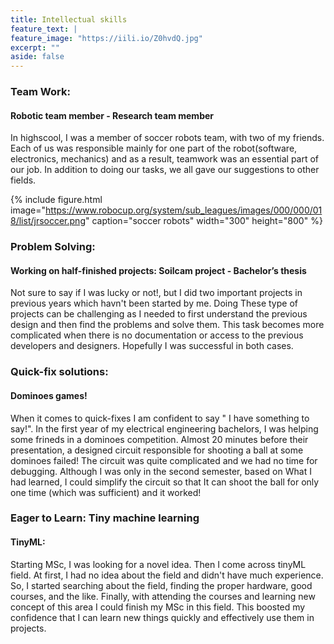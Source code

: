 ```yaml
---
title: Intellectual skills
feature_text: |
feature_image: "https://iili.io/Z0hvdQ.jpg"
excerpt: ""
aside: false
---
```




### Team Work: 
#### Robotic team member - Research team member
In highscool, I was a member of soccer robots team, with two of my friends. Each of us was responsible mainly for one part of the robot(software, electronics, mechanics) and as a result, teamwork was an essential part of our job. In addition to doing our tasks, we all gave our suggestions to other fields.

{% include figure.html image="https://www.robocup.org/system/sub_leagues/images/000/000/018/list/jrsoccer.png" caption="soccer robots"  width="300" height="800" %}




### Problem Solving:
#### Working on half-finished projects: Soilcam project - Bachelor’s thesis
Not sure to say if I was lucky or not!, but I did two important projects in previous years which havn't been started by me. Doing These type of projects can be challenging as I needed to first understand the previous design and then find the problems and solve them. This task becomes more complicated when there is no documentation or access to the previous developers and designers. Hopefully I was successful in both cases.


### Quick-fix solutions: 
#### Dominoes games!
When it comes to quick-fixes I am confident to say " I have something to say!". 
In the first year of my electrical engineering bachelors, I was helping some frineds in a dominoes competition. Almost 20 minutes before their presentation, a designed circuit responsible for shooting a ball at some dominoes failed! The circuit was quite complicated and we had no time for debugging. Although I was only in the second semester, based on What I had learned, I could simplify the circuit so that It can shoot the ball for only one time (which was sufficient) and it worked!

### Eager to Learn: Tiny machine learning
#### TinyML:
Starting MSc, I was looking for a novel idea. Then I come across tinyML field. At first, I had no idea about the field and didn't have much experience. So, I started searching about the field, finding the proper hardware, good courses, and the like. Finally, with attending the courses and learning new concept of this area I could finish my MSc in this field. This boosted my confidence that I can learn new things quickly and effectively use them in projects.

<!-- ### Heading 3

#### Heading 4

##### Heading 5

###### Heading 6

<small>A small element</small>

[A link](https://david.darn.es "A link")

Lorem ipsum dolor sit amet, consectetur adip* isicing elit, sed do eiusmod *tempor incididunt ut labore et dolore magna aliqua.

Duis aute irure dolor in [A link](https://david.darn.es "A link") reprehenderit in voluptate velit esse cillum **bold text** dolore eu fugiat nulla pariatur. Excepteur span element sint occaecat cupidatat non proident, sunt _italicised text_ in culpa qui officia deserunt mollit anim id `some code` est laborum.

* An item
* An item
* An item
* An item
* An item

1. Item one
2. Item two
3. Item three
4. Item four
5. Item five

> A simple blockquote

Some HTML...

``` html
<blockquote cite="http://www.imdb.com/title/tt0284978/quotes/qt1375101">
  <p>You planning a vacation, Mr. Sullivan?</p>
  <footer>
    <a href="http://www.imdb.com/title/tt0284978/quotes/qt1375101">Sunways Security Guard</a>
  </footer>
</blockquote>
```

...CSS...

``` css
blockquote {
  text-align: center;
  font-weight: bold;
}
blockquote footer {
  font-size: .8rem;
}
```

...and JavaScript

``` js
const blockquote = document.querySelector("blockquote")
const bolden = (keyString, string) =>
  string.replace(new RegExp(keyString, 'g'), '<strong>'+keyString+'</strong>')

blockquote.innerHTML = bolden("Mr. Sullivan", blockquote.innerHTML)
```

`Single line of code`

## HTML Includes

### Contact form

{% include site-form.html %}

``` html
{% raw %}{% include site-form.html %}{% endraw %}
```

### Demo map embed

{% include map.html id="1UT-2Z-Vg_MG_TrS5X2p8SthsJhc" title="Coffee shop map" %}

``` html
{% raw %}{% include map.html id="XXXXXX" title="Coffee shop map" %}{% endraw %}
```

### Button include

{% include button.html text="A button" link="https://david.darn.es" %}

{% include button.html text="A button with icon" link="https://twitter.com/daviddarnes" icon="twitter" %}

``` html
{% raw %}{% include button.html text="A button" link="https://david.darn.es" %}
{% include button.html text="A button with icon" link="https://twitter.com/daviddarnes" icon="twitter" %}{% endraw %}
```

### Icon include

{% include icon.html id="twitter" title="twitter" %} [{% include icon.html id="linkedin" title="twitter" %}](https://www.linkedin.com/in/daviddarnes)

``` html
{% raw %}{% include icon.html id="twitter" title="twitter" %}
[{% include icon.html id="linkedin" title="twitter" %}](https://www.linkedin.com/in/daviddarnes){% endraw %}
```

### Video include

{% include video.html id="zrkcGL5H3MU" title="Siteleaf tutorial video" %}

``` html
{% raw %}{% include video.html id="zrkcGL5H3MU" title="Siteleaf tutorial video" %}{% endraw %}
```


### Image includes

{% include figure.html image="https://picsum.photos/600/800?image=894" caption="Image with caption" width="300" height="800" %}

{% include figure.html image="https://picsum.photos/600/800?image=894" caption="Right aligned image" position="right" width="300" height="800" %}

{% include figure.html image="https://picsum.photos/600/800?image=894" caption="Left aligned image" position="left" width="300" height="800" %}

{% include figure.html image="https://picsum.photos/1600/800?image=894" alt="Image with just alt text" %}

``` html
{% raw %}{% include figure.html image="https://picsum.photos/600/800?image=894" caption="Image with caption" width="300" height="800" %}

{% include figure.html image="https://picsum.photos/600/800?image=894" caption="Right aligned image" position="right" width="300" height="800" %}

{% include figure.html image="https://picsum.photos/600/800?image=894" caption="Left aligned image" position="left" width="300" height="800" %}

{% include figure.html image="https://picsum.photos/1600/800?image=894" alt="Image with just alt text" %}{% endraw %}
``` -->
